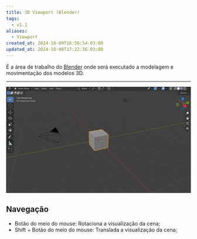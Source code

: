 ```yaml
---
title: 3D Viewport (Blender)
tags:
  - v1.1
aliases:
  - Viewport
created_at: 2024-10-09T16:58:54-03:00
updated_at: 2024-10-09T17:22:36-03:00
---
```


É a área de trabalho do [Blender](api/entrada/2024/07/26/Blender.md) onde será executado a modelagem e movimentação dos modelos 3D.

---

![3D Viewport assim que o blender é aberto pela primeira vez.](assets/images/2024/Blender_3D_Viewport.png)

## Navegação

- Botão do meio do mouse: Rotaciona a visualização da cena;
- Shift + Botão do meio do mouse: Translada a visualização da cena;